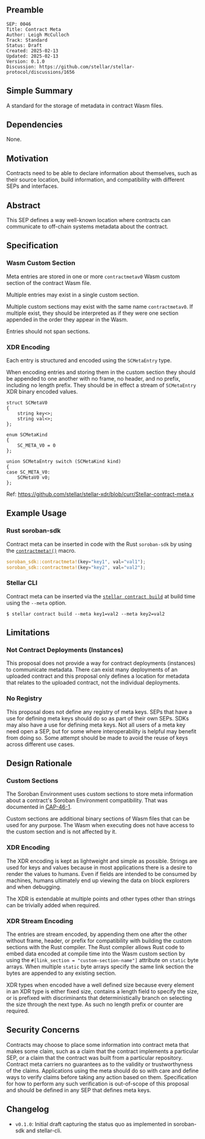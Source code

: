 ## Preamble

```
SEP: 0046
Title: Contract Meta
Author: Leigh McCulloch
Track: Standard
Status: Draft
Created: 2025-02-13
Updated: 2025-02-13
Version: 0.1.0
Discussion: https://github.com/stellar/stellar-protocol/discussions/1656
```

## Simple Summary

A standard for the storage of metadata in contract Wasm files.

## Dependencies

None.

## Motivation

Contracts need to be able to declare information about themselves, such as
their source location, build information, and compatibility with different SEPs
and interfaces.

## Abstract

This SEP defines a way well-known location where contracts can communicate to
off-chain systems metadata about the contract.

## Specification

### Wasm Custom Section

Meta entries are stored in one or more `contractmetav0` Wasm custom section of
the contract Wasm file.

Multiple entries may exist in a single custom section.

Multiple custom sections may exist with the same name `contractmetav0`. If
multiple exist, they should be interpreted as if they were one section appended
in the order they appear in the Wasm.

Entries should not span sections.

### XDR Encoding

Each entry is structured and encoded using the `SCMetaEntry` type.

When encoding entries and storing them in the custom section they should be
appended to one another with no frame, no header, and no prefix, including no
length prefix. They should be in effect a stream of `SCMetaEntry` XDR binary
encoded values.

```
struct SCMetaV0
{
    string key<>;
    string val<>;
};

enum SCMetaKind
{
    SC_META_V0 = 0
};

union SCMetaEntry switch (SCMetaKind kind)
{
case SC_META_V0:
    SCMetaV0 v0;
};
```

Ref: https://github.com/stellar/stellar-xdr/blob/curr/Stellar-contract-meta.x

## Example Usage

### Rust soroban-sdk

Contract meta can be inserted in code with the Rust `soroban-sdk` by using the
[`contractmeta!()`] macro.

```rust
soroban_sdk::contractmeta!(key="key1", val="val1");
soroban_sdk::contractmeta!(key="key2", val="val2");
```

[`contractmeta!()`]:
  https://docs.rs/soroban-sdk/latest/soroban_sdk/macro.contractmeta.html

### Stellar CLI

Contract meta can be inserted via the [`stellar contract build`] at build time
using the `--meta` option.

```
$ stellar contract build --meta key1=val2 --meta key2=val2
```

[`stellar contract build`]:
  https://developers.stellar.org/docs/tools/developer-tools/cli/stellar-cli#stellar-contract-build

## Limitations

### Not Contract Deployments (Instances)

This proposal does not provide a way for contract deployments (instances) to
communicate metadata. There can exist many deployments of an uploaded contract
and this proposal only defines a location for metadata that relates to the
uploaded contract, not the individual deployments.

### No Registry

This proposal does not define any registry of meta keys. SEPs that have a use
for defining meta keys should do so as part of their own SEPs. SDKs may also
have a use for defining meta keys. Not all users of a meta key need open a SEP,
but for some where interoperability is helpful may benefit from doing so. Some
attempt should be made to avoid the reuse of keys across different use cases.

## Design Rationale

### Custom Sections

The Soroban Environment uses custom sections to store meta information about a
contract's Soroban Environment compatibility. That was documented in
[CAP-46-1].

Custom sections are additional binary sections of Wasm files that can be used
for any purpose. The Wasm when executing does not have access to the custom
section and is not affected by it.

[CAP-46-1]: ../core/cap-0046-01.md

### XDR Encoding

The XDR encoding is kept as lightweight and simple as possible. Strings are
used for keys and values because in most applications there is a desire to
render the values to humans. Even if fields are intended to be consumed by
machines, humans ultimately end up viewing the data on block explorers and when
debugging.

The XDR is extendable at multiple points and other types other than strings can
be trivially added when required.

### XDR Stream Encoding

The entries are stream encoded, by appending them one after the other without
frame, header, or prefix for compatibility with building the custom sections
with the Rust compiler. The Rust compiler allows Rust code to embed data
encoded at compile time into the Wasm custom section by using the
`#[link_section = "custom-section-name"]` attribute on `static` byte arrays.
When multiple `static` byte arrays specify the same link section the bytes are
appended to any existing section.

XDR types when encoded have a well defined size because every element in an XDR
type is either fixed size, contains a length field to specify the size, or is
prefixed with discriminants that deterministically branch on selecting the size
through the next type. As such no length prefix or counter are required.

## Security Concerns

Contracts may choose to place some information into contract meta that makes
some claim, such as a claim that the contract implements a particular SEP, or a
claim that the contract was built from a particular repository. Contract meta
carriers no guarantees as to the validity or trustworthyness of the claims.
Applications using the meta should do so with care and define ways to verify
claims before taking any action based on them. Specification for how to perform
any such verification is out-of-scope of this proposal and should be defined in
any SEP that defines meta keys.

## Changelog

- `v0.1.0`: Initial draft capturing the status quo as implemented in
  soroban-sdk and stellar-cli.
